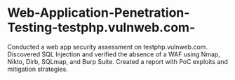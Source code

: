 # Web-Application-Penetration-Testing-testphp.vulnweb.com-
Conducted a web app security assessment on testphp.vulnweb.com. Discovered SQL Injection and verified the absence of a WAF using Nmap, Nikto, Dirb, SQLmap, and Burp Suite. Created a report with PoC exploits and mitigation strategies.
